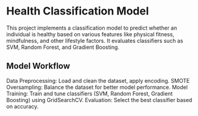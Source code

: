 # Health Classification Model

This project implements a classification model to predict whether an individual is healthy based on various features like physical fitness, mindfulness, and other lifestyle factors. It evaluates classifiers such as SVM, Random Forest, and Gradient Boosting.

## Model Workflow
Data Preprocessing: Load and clean the dataset, apply encoding.
SMOTE Oversampling: Balance the dataset for better model performance.
Model Training: Train and tune classifiers (SVM, Random Forest, Gradient Boosting) using GridSearchCV.
Evaluation: Select the best classifier based on accuracy.

